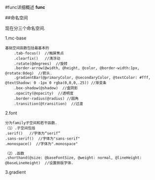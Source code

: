 #func详细概述  **func**

##命名空间

现在分三个命名空间.

1.mc-base

	基础空间函数包括最基本的
		.tab-focus()  //触屏焦点
		.clearfix()   //清浮动
		.rotate(@degrees)  //旋转
		.border-arrow(@width, @height, @color, @border-width:1px, @rotate:0deg)  //箭头.
		.gradientBar(@primaryColor, @secondaryColor, @textColor: #fff, @textShadow: 0 -1px 0 rgba(0,0,0,.25)) //渐变条
		.box-shadow(@shadow)  //盒阴影
		.opacity(@opacity)  //透明度
		.border-radius(@radius) //圆角
		.transition(@transition)  //过渡
		
2.font
	
	分为family子空间和若干函数.
	（1）.子空间包括
	.serif()   //字体为“serif”
	.sans-serif()  //字体为"sans-serif"
	.monospace()  //字体为".monospace"
	
	（2）.函数
	.shorthand(@size: @baseFontSize, @weight: normal, @lineHeight: @baseLineHeight)  //设置排版字体.
	
3.gradient

